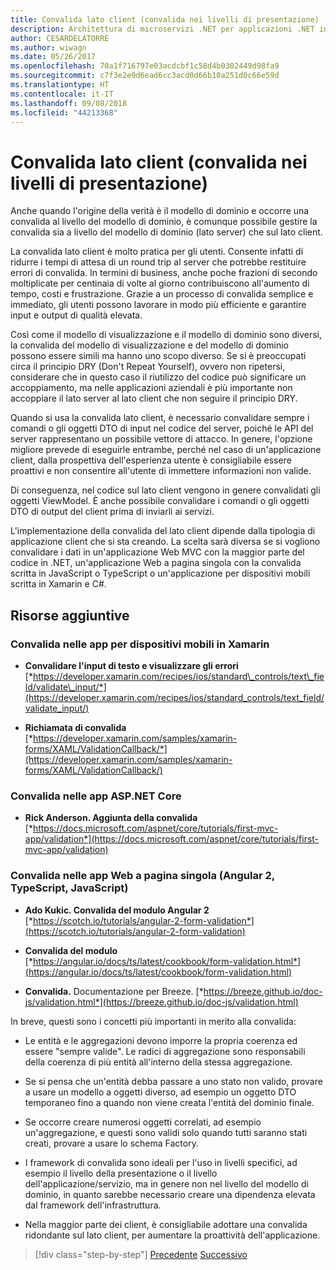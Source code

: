 ```yaml
---
title: Convalida lato client (convalida nei livelli di presentazione)
description: Architettura di microservizi .NET per applicazioni .NET in contenitori | Convalida lato client (convalida nei livelli di presentazione)
author: CESARDELATORRE
ms.author: wiwagn
ms.date: 05/26/2017
ms.openlocfilehash: 70a1f716797e03acdcbf1c58d4b0302449d98fa9
ms.sourcegitcommit: c7f3e2e9d6ead6cc3acd0d66b10a251d0c66e59d
ms.translationtype: HT
ms.contentlocale: it-IT
ms.lasthandoff: 09/08/2018
ms.locfileid: "44213368"
---
```

# <a name="client-side-validation-validation-in-the-presentation-layers"></a>Convalida lato client (convalida nei livelli di presentazione)

Anche quando l'origine della verità è il modello di dominio e occorre una convalida al livello del modello di dominio, è comunque possibile gestire la convalida sia a livello del modello di dominio (lato server) che sul lato client.

La convalida lato client è molto pratica per gli utenti. Consente infatti di ridurre i tempi di attesa di un round trip al server che potrebbe restituire errori di convalida. In termini di business, anche poche frazioni di secondo moltiplicate per centinaia di volte al giorno contribuiscono all'aumento di tempo, costi e frustrazione. Grazie a un processo di convalida semplice e immediato, gli utenti possono lavorare in modo più efficiente e garantire input e output di qualità elevata.

Così come il modello di visualizzazione e il modello di dominio sono diversi, la convalida del modello di visualizzazione e del modello di dominio possono essere simili ma hanno uno scopo diverso. Se si è preoccupati circa il principio DRY (Don't Repeat Yourself), ovvero non ripetersi, considerare che in questo caso il riutilizzo del codice può significare un accoppiamento, ma nelle applicazioni aziendali è più importante non accoppiare il lato server al lato client che non seguire il principio DRY.

Quando si usa la convalida lato client, è necessario convalidare sempre i comandi o gli oggetti DTO di input nel codice del server, poiché le API del server rappresentano un possibile vettore di attacco. In genere, l'opzione migliore prevede di eseguirle entrambe, perché nel caso di un'applicazione client, dalla prospettiva dell'esperienza utente è consigliabile essere proattivi e non consentire all'utente di immettere informazioni non valide.

Di conseguenza, nel codice sul lato client vengono in genere convalidati gli oggetti ViewModel. È anche possibile convalidare i comandi o gli oggetti DTO di output del client prima di inviarli ai servizi.

L'implementazione della convalida del lato client dipende dalla tipologia di applicazione client che si sta creando. La scelta sarà diversa se si vogliono convalidare i dati in un'applicazione Web MVC con la maggior parte del codice in .NET, un'applicazione Web a pagina singola con la convalida scritta in JavaScript o TypeScript o un'applicazione per dispositivi mobili scritta in Xamarin e C#.

## <a name="additional-resources"></a>Risorse aggiuntive

### <a name="validation-in-xamarin-mobile-apps"></a>Convalida nelle app per dispositivi mobili in Xamarin

-   **Convalidare l'input di testo e visualizzare gli errori**
    [*https://developer.xamarin.com/recipes/ios/standard\_controls/text\_field/validate\_input/*](https://developer.xamarin.com/recipes/ios/standard_controls/text_field/validate_input/)

-   **Richiamata di convalida**
    [*https://developer.xamarin.com/samples/xamarin-forms/XAML/ValidationCallback/*](https://developer.xamarin.com/samples/xamarin-forms/XAML/ValidationCallback/)

### <a name="validation-in-aspnet-core-apps"></a>Convalida nelle app ASP.NET Core

-   **Rick Anderson. Aggiunta della convalida**
    [*https://docs.microsoft.com/aspnet/core/tutorials/first-mvc-app/validation*](https://docs.microsoft.com/aspnet/core/tutorials/first-mvc-app/validation)

### <a name="validation-in-spa-web-apps-angular-2-typescript-javascript"></a>Convalida nelle app Web a pagina singola (Angular 2, TypeScript, JavaScript)

-   **Ado Kukic. Convalida del modulo Angular 2**
    [*https://scotch.io/tutorials/angular-2-form-validation*](https://scotch.io/tutorials/angular-2-form-validation)

-   **Convalida del modulo**
    [*https://angular.io/docs/ts/latest/cookbook/form-validation.html*](https://angular.io/docs/ts/latest/cookbook/form-validation.html)

-   **Convalida.** Documentazione per Breeze.
    [*https://breeze.github.io/doc-js/validation.html*](https://breeze.github.io/doc-js/validation.html)

In breve, questi sono i concetti più importanti in merito alla convalida:

- Le entità e le aggregazioni devono imporre la propria coerenza ed essere "sempre valide". Le radici di aggregazione sono responsabili della coerenza di più entità all'interno della stessa aggregazione.

- Se si pensa che un'entità debba passare a uno stato non valido, provare a usare un modello a oggetti diverso, ad esempio un oggetto DTO temporaneo fino a quando non viene creata l'entità del dominio finale.

- Se occorre creare numerosi oggetti correlati, ad esempio un'aggregazione, e questi sono validi solo quando tutti saranno stati creati, provare a usare lo schema Factory.

- I framework di convalida sono ideali per l'uso in livelli specifici, ad esempio il livello della presentazione o il livello dell'applicazione/servizio, ma in genere non nel livello del modello di dominio, in quanto sarebbe necessario creare una dipendenza elevata dal framework dell'infrastruttura.

- Nella maggior parte dei client, è consigliabile adottare una convalida ridondante sul lato client, per aumentare la proattività dell'applicazione.

>[!div class="step-by-step"]
[Precedente](domain-model-layer-validations.md)
[Successivo](domain-events-design-implementation.md)